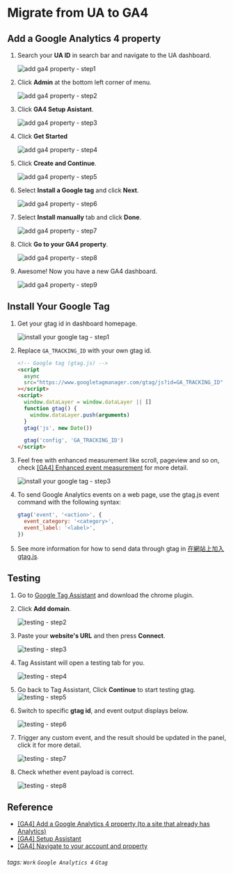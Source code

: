 # Migrate from UA to GA4

## Add a Google Analytics 4 property

1. Search your **UA ID** in search bar and navigate to the UA dashboard.

   ![add ga4 property - step1](https://i.imgur.com/bkewR80.png)

2. Click **Admin** at the bottom left corner of menu.

   ![add ga4 property - step2](https://i.imgur.com/jBGblXj.png)

3. Click **GA4 Setup Asistant**.

   ![add ga4 property - step3](https://i.imgur.com/qCpkAA7.png)

4. Click **Get Started**

   ![add ga4 property - step4](https://i.imgur.com/Q8eqIx0.png)

5. Click **Create and Continue**.

   ![add ga4 property - step5](https://i.imgur.com/MD36tq8.png)

6. Select **Install a Google tag** and click **Next**.

   ![add ga4 property - step6](https://i.imgur.com/mQbdrGK.png)

7. Select **Install manually** tab and click **Done**.

   ![add ga4 property - step7](https://i.imgur.com/t8wteXE.png)

8. Click **Go to your GA4 property**.

   ![add ga4 property - step8](https://i.imgur.com/u4GX1rY.png)

9. Awesome! Now you have a new GA4 dashboard.

   ![add ga4 property - step9](https://i.imgur.com/ZYqAboT.png)

## Install Your Google Tag

1. Get your gtag id in dashboard homepage.

   ![install your google tag - step1](https://i.imgur.com/fXQpDM8.png)

2. Replace `GA_TRACKING_ID` with your own gtag id.

   ```html
   <!-- Google tag (gtag.js) -->
   <script
     async
     src="https://www.googletagmanager.com/gtag/js?id=GA_TRACKING_ID"
   ></script>
   <script>
     window.dataLayer = window.dataLayer || []
     function gtag() {
       window.dataLayer.push(arguments)
     }
     gtag('js', new Date())

     gtag('config', 'GA_TRACKING_ID')
   </script>
   ```

3. Feel free with enhanced measurement like scroll, pageview and so on, check [[GA4] Enhanced event measurement](https://support.google.com/analytics/answer/9216061?hl=en) for more detail.

   ![install your google tag - step3](https://media.tenor.com/bxHQ4KcM8eMAAAAC/magic-meme.gif)

4. To send Google Analytics events on a web page, use the gtag.js event command with the following syntax:

   ```javascript
   gtag('event', '<action>', {
     event_category: '<category>',
     event_label: '<label>',
   })
   ```

5. See more information for how to send data through gtag in [在網站上加入 gtag.js](https://developers.google.com/analytics/devguides/collection/gtagjs?hl=zh-tw).

## Testing

1. Go to [Google Tag Assistant](https://tagassistant.google.com/) and download the chrome plugin.
2. Click **Add domain**.

   ![testing - step2](https://i.imgur.com/XY5J93Y.png)

3. Paste your **website's URL** and then press **Connect**.

   ![testing - step3](https://i.imgur.com/RB1hDXt.png)

4. Tag Assistant will open a testing tab for you.

   ![testing - step4](https://i.imgur.com/lbkSBbS.png)

5. Go back to Tag Assistant, Click **Continue** to start testing gtag.
   ![testing - step5](https://i.imgur.com/XFP2QL8.png)
6. Switch to specific **gtag id**, and event output displays below.

   ![testing - step6](https://i.imgur.com/5AT8sJT.png)

7. Trigger any custom event, and the result should be updated in the panel, click it for more detail.

   ![testing - step7](https://i.imgur.com/XNi80yg.png)

8. Check whether event payload is correct.

   ![testing - step8](https://i.imgur.com/UqxvTHY.png)

## Reference

- [[GA4] Add a Google Analytics 4 property (to a site that already has Analytics)](https://support.google.com/analytics/answer/9744165#zippy=%2Cin-this-article)
- [[GA4] Setup Assistant](https://support.google.com/analytics/answer/10312255)
- [[GA4] Navigate to your account and property](https://support.google.com/analytics/answer/12813202)

###### tags: `Work` `Google Analytics 4` `Gtag`
